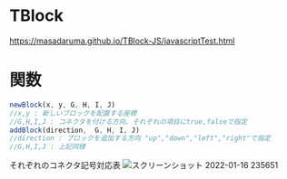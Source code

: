 # TBlock
https://masadaruma.github.io/TBlock-JS/javascriptTest.html

# 関数
```javascript
newBlock(x, y, G, H, I, J)
//x,y : 新しいブロックを配置する座標
//G,H,I,J : コネクタを付ける方向、それぞれの項目にtrue,falseで指定
addBlock(direction,  G, H, I, J)
//direction : ブロックを追加する方向 "up","down","left","right"で指定
//G,H,I,J : 上記同様
```
それぞれのコネクタ記号対応表
![スクリーンショット 2022-01-16 235651](https://user-images.githubusercontent.com/69525051/149665341-c4ea5dc5-0a3b-4736-b734-0624cb71675e.png)
